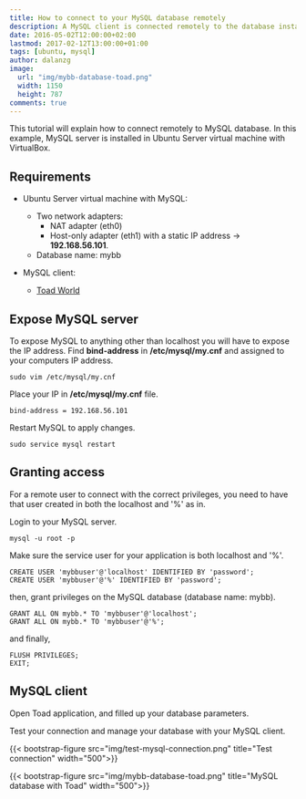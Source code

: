 ```yaml
---
title: How to connect to your MySQL database remotely
description: A MySQL client is connected remotely to the database installed in Ubuntu Server virtual machine.
date: 2016-05-02T12:00:00+02:00
lastmod: 2017-02-12T13:00:00+01:00
tags: [ubuntu, mysql]
author: dalanzg
image:
  url: "img/mybb-database-toad.png"
  width: 1150
  height: 787
comments: true
---
```


This tutorial will explain how to connect remotely to MySQL database. In this example, MySQL server is installed in Ubuntu Server virtual machine with VirtualBox.

## Requirements

- Ubuntu Server virtual machine with MySQL:
  - Two network adapters:
    - NAT adapter (eth0)
    - Host-only adapter (eth1) with a static IP address -> **192.168.56.101**.
  - Database name: mybb

- MySQL client:
  - [Toad World](https://www.toadworld.com/)

## Expose MySQL server

To expose MySQL to anything other than localhost you will have to expose the IP address. Find **bind-address** in **/etc/mysql/my.cnf** and assigned to your computers IP address.

```terminal
sudo vim /etc/mysql/my.cnf
```

Place your IP in **/etc/mysql/my.cnf** file.

```vim
bind-address = 192.168.56.101
```

Restart MySQL to apply changes.

```terminal
sudo service mysql restart
```

## Granting access

For a remote user to connect with the correct privileges, you need to have that user created in both the localhost and '%' as in.

Login to your MySQL server.

```terminal
mysql -u root -p
```

Make sure the service user for your application is both localhost and '%'.

```mysql
CREATE USER 'mybbuser'@'localhost' IDENTIFIED BY 'password';
CREATE USER 'mybbuser'@'%' IDENTIFIED BY 'password';
```

then, grant privileges on the MySQL database (database name: mybb).

```mysql
GRANT ALL ON mybb.* TO 'mybbuser'@'localhost';
GRANT ALL ON mybb.* TO 'mybbuser'@'%';
```

and finally,

```mysql
FLUSH PRIVILEGES;
EXIT;
```

## MySQL client

Open Toad application, and filled up your database parameters.

Test your connection and manage your database with your MySQL client.

{{< bootstrap-figure src="img/test-mysql-connection.png" title="Test connection" width="500">}}

{{< bootstrap-figure src="img/mybb-database-toad.png" title="MySQL database with Toad" width="500">}}
